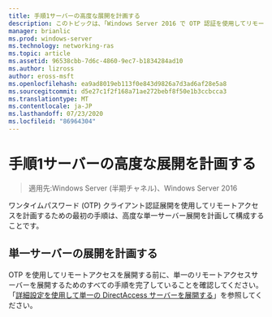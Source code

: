 ```yaml
---
title: 手順1サーバーの高度な展開を計画する
description: このトピックは、「Windows Server 2016 で OTP 認証を使用してリモートアクセスを展開する」の一部です。
manager: brianlic
ms.prod: windows-server
ms.technology: networking-ras
ms.topic: article
ms.assetid: 96538cbb-7d6c-4860-9ec7-b1834284ad10
ms.author: lizross
author: eross-msft
ms.openlocfilehash: ea9ad8019eb113f0e843d9826a7d3ad6af28e5a8
ms.sourcegitcommit: d5e27c1f2f168a71ae272bebf8f50e1b3ccbcca3
ms.translationtype: MT
ms.contentlocale: ja-JP
ms.lasthandoff: 07/23/2020
ms.locfileid: "86964304"
---
```

# <a name="step-1-plan-an-advanced-single-server-deployment"></a>手順1サーバーの高度な展開を計画する

>適用先:Windows Server (半期チャネル)、Windows Server 2016

ワンタイムパスワード (OTP) クライアント認証展開を使用してリモートアクセスを計画するための最初の手順は、高度な単一サーバー展開を計画して構成することです。  
  
## <a name="plan-a-single-server-deployment"></a>単一サーバーの展開を計画する  
OTP を使用してリモートアクセスを展開する前に、単一のリモートアクセスサーバーを展開するためのすべての手順を完了していることを確認してください。 「[詳細設定を使用して単一の DirectAccess サーバーを展開する](../../../directaccess/single-server-advanced/deploy-a-single-directaccess-server-with-advanced-settings.md)」を参照してください。  
  
